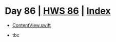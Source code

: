 # Day 86 | [HWS 86](https://www.hackingwithswift.com/100/swiftui/86) | [Index](https://github.com/JulesMoorhouse/100DaysOfSwiftUI/blob/main/README.md)

- [ContentView.swift](https://github.com/JulesMoorhouse/100DaysOfSwiftUI/blob/main/P17E%20Flashzilla/P17E%20Flashzilla/ContentView.swift) 

- tbc